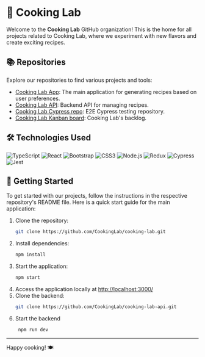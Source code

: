 # 🍳 Cooking Lab

Welcome to the **Cooking Lab** GitHub organization! This is the home for all projects related to Cooking Lab, where we experiment with new flavors and create exciting recipes.

## 📚 Repositories

Explore our repositories to find various projects and tools:

- [Cooking Lab App](https://github.com/CookingLab/cooking-lab): The main application for generating recipes based on user preferences.
- [Cooking Lab API](https://github.com/CookingLab/cooking-lab-api): Backend API for managing recipes.
- [Cooking Lab Cypress repo](https://github.com/CookingLab/cooking-lab-cypress): E2E Cypress testing repository.
- [Cooking Lab Kanban board](https://github.com/orgs/CookingLab/projects/1): Cooking Lab's backlog.

## 🛠 Technologies Used
![TypeScript](https://img.shields.io/badge/-TypeScript-007ACC?style=flat&logo=typescript&logoColor=white)
![React](https://img.shields.io/badge/-React-61DAFB?style=flat&logo=react&logoColor=white)
![Bootstrap](https://img.shields.io/badge/-Bootstrap-563D7C?style=flat&logo=bootstrap&logoColor=white)
![CSS3](https://img.shields.io/badge/-CSS3-1572B6?style=flat&logo=css3&logoColor=white)
![Node.js](https://img.shields.io/badge/-Node.js-339933?style=flat&logo=node.js&logoColor=white)
![Redux](https://img.shields.io/badge/-Redux-764ABC?style=flat&logo=redux&logoColor=white)
![Cypress](https://img.shields.io/badge/-Cypress-04C38E.svg)
![Jest](https://img.shields.io/badge/-Jest-C21325.svg)

## 🚀 Getting Started

To get started with our projects, follow the instructions in the respective repository's README file. Here is a quick start guide for the main application:

1. Clone the repository:
    ```sh
    git clone https://github.com/CookingLab/cooking-lab.git
    ```
2. Install dependencies:
    ```sh
    npm install
    ```
3. Start the application:
    ```sh
    npm start
    ```
4. Access the application locally at [http://localhost:3000/](http://localhost:3000/)
5. Clone the backend:
   ```sh
   git clone https://github.com/CookingLab/cooking-lab-api.git
   ```
6. Start the backend
   ```sh
    npm run dev
    ```
---

Happy cooking! 🍽️
